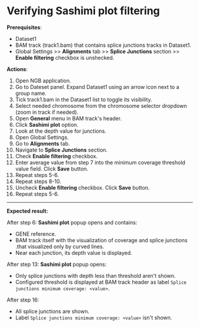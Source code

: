 # Verifying Sashimi plot filtering

 **Prerequisites**:

 - Dataset1
 - BAM track (track1.bam) that contains splice junctions tracks in Dataset1.
 - Global Settings >> **Alignments** tab >> **Splice Junctions** section >> **Enable filtering** checkbox is unshecked.

**Actions**:

1. Open NGB application.
2. Go to Dateset panel. Expand Dataset1 using an arrow icon next to a group name.
3. Tick track1.bam in the Dataset1 list to toggle its visibility.
4. Select needed chromosome from the chromosome selector dropdown (zoom in track if needed).
5. Open **General** menu in BAM track's header.
6. Click **Sashimi plot** option.
7. Look at the depth value for junctions.
8. Open Global Settings.
9. Go to **Alignments** tab.
10. Navigate to **Splice Junctions** section.
11. Check **Enable filtering** checkbox.
12. Enter average value from step 7 into the minimum coverage threshold value field. Click **Save** button.
13. Repeat steps 5-6.
14. Repeat steps 8-10.
15. Uncheck **Enable filtering** checkbox. Click **Save** button.
16. Repeat steps 5-6.

***
**Expected result:**

After step 6: **Sashimi plot**  popup opens and contains:
- GENE reference.
- BAM track itself with the visualization of coverage and splice junctions .that visualized only by curved lines.
- Near each junction, its depth value is displayed.

After step 13:  **Sashimi plot**  popup opens:
- Only splice junctions with depth less than threshold aren't shown.
- Configured threshold is displayed at BAM track header as label  `Splice junctions minimum coverage: <value>`.

After step 16:
- All splice junctions are shown.
- Label `Splice junctions minimum coverage: <value>` isn't shown.